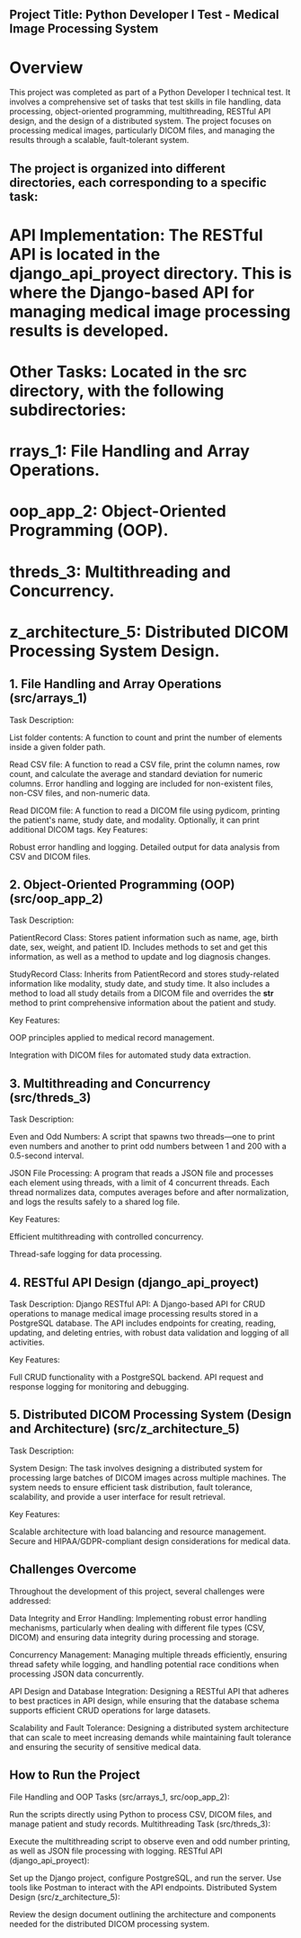 ## Project Title: Python Developer I Test - Medical Image Processing System

# Overview

This project was completed as part of a Python Developer I technical test. It involves a comprehensive set of tasks that test skills in file handling, data processing, object-oriented programming, multithreading, RESTful API design, and the design of a distributed system. The project focuses on processing medical images, particularly DICOM files, and managing the results through a scalable, fault-tolerant system.

## The project is organized into different directories, each corresponding to a specific task:

# API Implementation: The RESTful API is located in the django_api_proyect directory. This is where the Django-based API for managing medical image processing results is developed.

# Other Tasks: Located in the src directory, with the following subdirectories:

# rrays_1: File Handling and Array Operations.
# oop_app_2: Object-Oriented Programming (OOP).
# threds_3: Multithreading and Concurrency.
# z_architecture_5: Distributed DICOM Processing System Design.

## 1. File Handling and Array Operations (src/arrays_1)

Task Description:

List folder contents: A function to count and print the number of elements inside a given folder path.

Read CSV file: A function to read a CSV file, print the column names, row count, and calculate the average and standard deviation for numeric columns. Error handling and logging are included for non-existent files, non-CSV files, and non-numeric data.

Read DICOM file: A function to read a DICOM file using pydicom, printing the patient's name, study date, and modality. Optionally, it can print additional DICOM tags.
Key Features:

Robust error handling and logging.
Detailed output for data analysis from CSV and DICOM files.

## 2. Object-Oriented Programming (OOP) (src/oop_app_2)

Task Description:

PatientRecord Class: Stores patient information such as name, age, birth date, sex, weight, and patient ID. Includes methods to set and get this information, as well as a method to update and log diagnosis changes.

StudyRecord Class: Inherits from PatientRecord and stores study-related information like modality, study date, and study time. It also includes a method to load all study details from a DICOM file and overrides the __str__ method to print comprehensive information about the patient and study.

Key Features:

OOP principles applied to medical record management.

Integration with DICOM files for automated study data extraction.

## 3. Multithreading and Concurrency (src/threds_3)

Task Description:

Even and Odd Numbers: A script that spawns two threads—one to print even numbers and another to print odd numbers between 1 and 200 with a 0.5-second interval.

JSON File Processing: A program that reads a JSON file and processes each element using threads, with a limit of 4 concurrent threads. Each thread normalizes data, computes averages before and after normalization, and logs the results safely to a shared log file.

Key Features:

Efficient multithreading with controlled concurrency.

Thread-safe logging for data processing.

## 4. RESTful API Design (django_api_proyect)

Task Description:
Django RESTful API: A Django-based API for CRUD operations to manage medical image processing results stored in a PostgreSQL database. The API includes endpoints for creating, reading, updating, and deleting entries, with robust data validation and logging of all activities.

Key Features:

Full CRUD functionality with a PostgreSQL backend.
API request and response logging for monitoring and debugging.

## 5. Distributed DICOM Processing System (Design and Architecture) (src/z_architecture_5)

Task Description:

System Design: The task involves designing a distributed system for processing large batches of DICOM images across multiple machines. The system needs to ensure efficient task distribution, fault tolerance, scalability, and provide a user interface for result retrieval.

Key Features:

Scalable architecture with load balancing and resource management.
Secure and HIPAA/GDPR-compliant design considerations for medical data.

## Challenges Overcome

Throughout the development of this project, several challenges were addressed:

Data Integrity and Error Handling: Implementing robust error handling mechanisms, particularly when dealing with different file types (CSV, DICOM) and ensuring data integrity during processing and storage.

Concurrency Management: Managing multiple threads efficiently, ensuring thread safety while logging, and handling potential race conditions when processing JSON data concurrently.

API Design and Database Integration: Designing a RESTful API that adheres to best practices in API design, while ensuring that the database schema supports efficient CRUD operations for large datasets.

Scalability and Fault Tolerance: Designing a distributed system architecture that can scale to meet increasing demands while maintaining fault tolerance and ensuring the security of sensitive medical data.

## How to Run the Project

File Handling and OOP Tasks (src/arrays_1, src/oop_app_2):

Run the scripts directly using Python to process CSV, DICOM files, and manage patient and study records.
Multithreading Task (src/threds_3):

Execute the multithreading script to observe even and odd number printing, as well as JSON file processing with logging.
RESTful API (django_api_proyect):

Set up the Django project, configure PostgreSQL, and run the server. Use tools like Postman to interact with the API endpoints.
Distributed System Design (src/z_architecture_5):

Review the design document outlining the architecture and components needed for the distributed DICOM processing system.